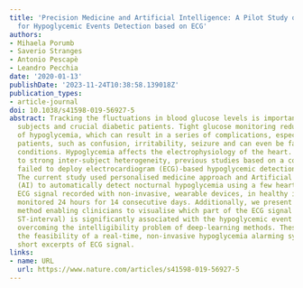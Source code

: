 ```yaml
---
title: 'Precision Medicine and Artificial Intelligence: A Pilot Study on Deep Learning
  for Hypoglycemic Events Detection based on ECG'
authors:
- Mihaela Porumb
- Saverio Stranges
- Antonio Pescapè
- Leandro Pecchia
date: '2020-01-13'
publishDate: '2023-11-24T10:38:58.139018Z'
publication_types:
- article-journal
doi: 10.1038/s41598-019-56927-5
abstract: Tracking the fluctuations in blood glucose levels is important for healthy
  subjects and crucial diabetic patients. Tight glucose monitoring reduces the risk
  of hypoglycemia, which can result in a series of complications, especially in diabetic
  patients, such as confusion, irritability, seizure and can even be fatal in specific
  conditions. Hypoglycemia affects the electrophysiology of the heart. However, due
  to strong inter-subject heterogeneity, previous studies based on a cohort of subjects
  failed to deploy electrocardiogram (ECG)-based hypoglycemic detection systems reliably.
  The current study used personalised medicine approach and Artificial Intelligence
  (AI) to automatically detect nocturnal hypoglycemia using a few heartbeats of raw
  ECG signal recorded with non-invasive, wearable devices, in healthy individuals,
  monitored 24 hours for 14 consecutive days. Additionally, we present a visualisation
  method enabling clinicians to visualise which part of the ECG signal (e.g., T-wave,
  ST-interval) is significantly associated with the hypoglycemic event in each subject,
  overcoming the intelligibility problem of deep-learning methods. These results advance
  the feasibility of a real-time, non-invasive hypoglycemia alarming system using
  short excerpts of ECG signal.
links:
- name: URL
  url: https://www.nature.com/articles/s41598-019-56927-5
---
```

